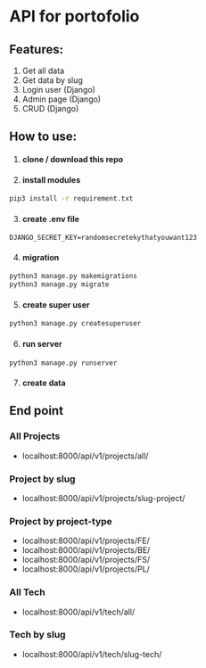 # API for portofolio

## Features:
1. Get all data
2. Get data by slug
3. Login user (Django)
4. Admin page (Django)
5. CRUD (Django)

## How to use:

1. #### clone / download this repo
2. #### install modules
``` bash
pip3 install -r requirement.txt
```
3. #### create .env file
``` env
DJANGO_SECRET_KEY=randomsecretekythatyouwant123
```

4. #### migration
```bash
python3 manage.py makemigrations
python3 manage.py migrate
```

5. #### create super user
```bash
python3 manage.py createsuperuser
```

6. #### run server
```bash
python3 manage.py runserver
```

7. #### create data

## End point
### All Projects
- localhost:8000/api/v1/projects/all/
### Project by slug
- localhost:8000/api/v1/projects/slug-project/
### Project by project-type
- localhost:8000/api/v1/projects/FE/
- localhost:8000/api/v1/projects/BE/
- localhost:8000/api/v1/projects/FS/
- localhost:8000/api/v1/projects/PL/
### All Tech
- localhost:8000/api/v1/tech/all/
### Tech by slug
- localhost:8000/api/v1/tech/slug-tech/
